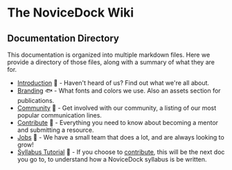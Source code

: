 # The NoviceDock Wiki

## Documentation Directory
This documentation is organized into multiple markdown files. Here we provide a directory of those files, along with a summary of what they are for. 
- [Introduction](introduction.md) :rowboat: - Haven't heard of us? Find out what we're all about.
- [Branding](branding.md) :fish: - What fonts and colors we use. Also an assets section for publications.
- [Community](community.md) :ship: - Get involved with our community, a listing of our most popular communication lines.
- [Contribute](contribute.md) :raising_hand: - Everything you need to know about becoming a mentor and submitting a resource.
- [Jobs](jobs.md) :house_with_garden: - We have a small team that does a lot, and are always looking to grow!
- [Syllabus Tutorial](syllabus-tutorial.md) :book: - If you choose to [contribute](contribute.md), this will be the next doc you go to, to understand how a NoviceDock syllabus is be written.


